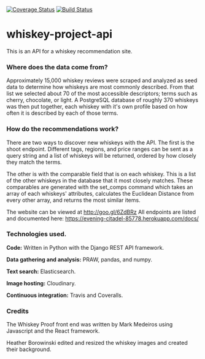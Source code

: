 [![Coverage Status](https://coveralls.io/repos/github/WhiskeyProject/whiskey-api/badge.svg?branch=master)](https://coveralls.io/github/WhiskeyProject/whiskey-api?branch=master)
[![Build Status](https://travis-ci.org/WhiskeyProject/whiskey-api.svg?branch=master)](https://travis-ci.org/WhiskeyProject/whiskey-api)
# whiskey-project-api

This is an API for a whiskey recommendation site.

### Where does the data come from?

Approximately 15,000 whiskey reviews were scraped and analyzed as seed data to determine how whiskeys are most commonly described. From that list we selected about 70 of the most accessible descriptors; terms such as cherry, chocolate, or light. A PostgreSQL database of roughly 370 whiskeys was then put together, each whiskey with it's own profile based on how often it is described by each of those terms.


### How do the recommendations work?

There are two ways to discover new whiskeys with the API. The first is the shoot endpoint. Different tags, regions, and price ranges can be sent as a query string and a list of whiskeys will be returned, ordered by how closely they match the terms.

The other is with the comparable field that is on each whiskey. This is a list of the other whiskeys in the database that it most closely matches. These comparables are generated with the set_comps command which takes an array of each whiskeys' attributes, calculates the Euclidean Distance from every other array, and returns the most similar items.

The website can be viewed at http://goo.gl/6ZdBRz
All endpoints are listed and documented here: https://evening-citadel-85778.herokuapp.com/docs/


### Technologies used.

<b>Code:</b> Written in Python with the Django REST API framework.

<b>Data gathering and analysis:</b> PRAW, pandas, and numpy.

<b>Text search:</b> Elasticsearch.

<b>Image hosting:</b> Cloudinary.

<b>Continuous integration:</b> Travis and Coveralls.


### Credits
The Whiskey Proof front end was written by Mark Medeiros using Javascript and the React framework.

Heather Borowinski edited and resized the whiskey images and created their background. 
